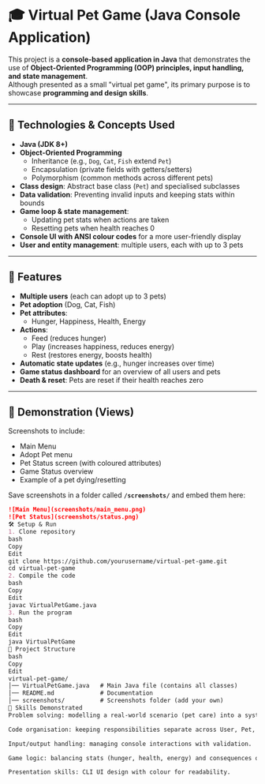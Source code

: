 # 🎓 Virtual Pet Game (Java Console Application)

This project is a **console-based application in Java** that demonstrates the use of **Object-Oriented Programming (OOP) principles, input handling, and state management**.  
Although presented as a small "virtual pet game", its primary purpose is to showcase **programming and design skills**.

---

## 🔑 Technologies & Concepts Used

- **Java (JDK 8+)**
- **Object-Oriented Programming**
  - Inheritance (e.g., `Dog`, `Cat`, `Fish` extend `Pet`)
  - Encapsulation (private fields with getters/setters)
  - Polymorphism (common methods across different pets)
- **Class design**: Abstract base class (`Pet`) and specialised subclasses
- **Data validation**: Preventing invalid inputs and keeping stats within bounds
- **Game loop & state management**:
  - Updating pet stats when actions are taken
  - Resetting pets when health reaches 0
- **Console UI with ANSI colour codes** for a more user-friendly display
- **User and entity management**: multiple users, each with up to 3 pets

---

## 📖 Features

- **Multiple users** (each can adopt up to 3 pets)
- **Pet adoption** (Dog, Cat, Fish)
- **Pet attributes**:
  - Hunger, Happiness, Health, Energy
- **Actions**:
  - Feed (reduces hunger)
  - Play (increases happiness, reduces energy)
  - Rest (restores energy, boosts health)
- **Automatic state updates** (e.g., hunger increases over time)
- **Game status dashboard** for an overview of all users and pets
- **Death & reset**: Pets are reset if their health reaches zero

---

## 📸 Demonstration (Views)

Screenshots to include:
- Main Menu  
- Adopt Pet menu  
- Pet Status screen (with coloured attributes)  
- Game Status overview  
- Example of a pet dying/resetting  

Save screenshots in a folder called **`/screenshots/`** and embed them here:

```markdown
![Main Menu](screenshots/main_menu.png)
![Pet Status](screenshots/status.png)
🛠️ Setup & Run
1. Clone repository
bash
Copy
Edit
git clone https://github.com/yourusername/virtual-pet-game.git
cd virtual-pet-game
2. Compile the code
bash
Copy
Edit
javac VirtualPetGame.java
3. Run the program
bash
Copy
Edit
java VirtualPetGame
📂 Project Structure
bash
Copy
Edit
virtual-pet-game/
│── VirtualPetGame.java   # Main Java file (contains all classes)
│── README.md             # Documentation
│── screenshots/          # Screenshots folder (add your own)
🚀 Skills Demonstrated
Problem solving: modelling a real-world scenario (pet care) into a system of objects and interactions.

Code organisation: keeping responsibilities separate across User, Pet, and subclasses.

Input/output handling: managing console interactions with validation.

Game logic: balancing stats (hunger, health, energy) and consequences of actions.

Presentation skills: CLI UI design with colour for readability.

